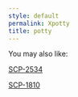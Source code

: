 ```yaml
---
style: default
permalink: Xpotty
title: potty
---
```

You may also like:

[SCP-2534](http://scp-wiki.net/scp-2534)

[SCP-1810](http://scp-wiki.net/scp-1810)

